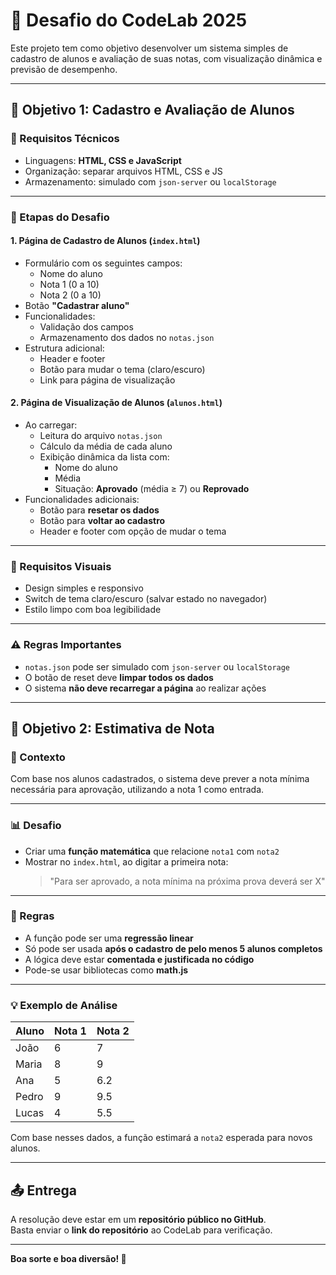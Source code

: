 # 🧠 Desafio do CodeLab 2025

Este projeto tem como objetivo desenvolver um sistema simples de cadastro de alunos e avaliação de suas notas, com visualização dinâmica e previsão de desempenho.

---

## 📌 Objetivo 1: Cadastro e Avaliação de Alunos

### 🔧 Requisitos Técnicos

- Linguagens: **HTML, CSS e JavaScript**
- Organização: separar arquivos HTML, CSS e JS
- Armazenamento: simulado com `json-server` ou `localStorage`

---

### 📘 Etapas do Desafio

#### 1. Página de Cadastro de Alunos (`index.html`)

- Formulário com os seguintes campos:
  - Nome do aluno
  - Nota 1 (0 a 10)
  - Nota 2 (0 a 10)
- Botão **"Cadastrar aluno"**
- Funcionalidades:
  - Validação dos campos
  - Armazenamento dos dados no `notas.json`
- Estrutura adicional:
  - Header e footer
  - Botão para mudar o tema (claro/escuro)
  - Link para página de visualização

#### 2. Página de Visualização de Alunos (`alunos.html`)

- Ao carregar:
  - Leitura do arquivo `notas.json`
  - Cálculo da média de cada aluno
  - Exibição dinâmica da lista com:
    - Nome do aluno
    - Média
    - Situação: **Aprovado** (média ≥ 7) ou **Reprovado**
- Funcionalidades adicionais:
  - Botão para **resetar os dados**
  - Botão para **voltar ao cadastro**
  - Header e footer com opção de mudar o tema

---

### 🎨 Requisitos Visuais

- Design simples e responsivo
- Switch de tema claro/escuro (salvar estado no navegador)
- Estilo limpo com boa legibilidade

---

### ⚠️ Regras Importantes

- `notas.json` pode ser simulado com `json-server` ou `localStorage`
- O botão de reset deve **limpar todos os dados**
- O sistema **não deve recarregar a página** ao realizar ações

---

## 🧠 Objetivo 2: Estimativa de Nota

### 🧪 Contexto

Com base nos alunos cadastrados, o sistema deve prever a nota mínima necessária para aprovação, utilizando a nota 1 como entrada.

---

### 📊 Desafio

- Criar uma **função matemática** que relacione `nota1` com `nota2`
- Mostrar no `index.html`, ao digitar a primeira nota:
  > "Para ser aprovado, a nota mínima na próxima prova deverá ser X"

---

### 📌 Regras

- A função pode ser uma **regressão linear**
- Só pode ser usada **após o cadastro de pelo menos 5 alunos completos**
- A lógica deve estar **comentada e justificada no código**
- Pode-se usar bibliotecas como **math.js**

---

### 💡 Exemplo de Análise

| Aluno | Nota 1 | Nota 2 |
|-------|--------|--------|
| João  | 6      | 7      |
| Maria | 8      | 9      |
| Ana   | 5      | 6.2    |
| Pedro | 9      | 9.5    |
| Lucas | 4      | 5.5    |

Com base nesses dados, a função estimará a `nota2` esperada para novos alunos.

---

## 📤 Entrega

A resolução deve estar em um **repositório público no GitHub**.  
Basta enviar o **link do repositório** ao CodeLab para verificação.

---

**Boa sorte e boa diversão! 🚀**
